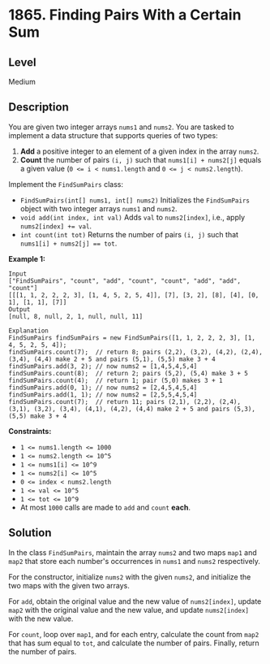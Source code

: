 # 1865. Finding Pairs With a Certain Sum
## Level
Medium

## Description
You are given two integer arrays `nums1` and `nums2`. You are tasked to implement a data structure that supports queries of two types:

1. **Add** a positive integer to an element of a given index in the array `nums2`.
2. **Count** the number of pairs `(i, j)` such that `nums1[i] + nums2[j]` equals a given value (`0 <= i < nums1.length` and `0 <= j < nums2.length`).

Implement the `FindSumPairs` class:

* `FindSumPairs(int[] nums1, int[] nums2)` Initializes the `FindSumPairs` object with two integer arrays `nums1` and `nums2`.
* `void add(int index, int val)` Adds `val` to `nums2[index]`, i.e., apply `nums2[index] += val`.
* `int count(int tot)` Returns the number of pairs `(i, j)` such that `nums1[i] + nums2[j] == tot`.

**Example 1:**
```
Input
["FindSumPairs", "count", "add", "count", "count", "add", "add", "count"]
[[[1, 1, 2, 2, 2, 3], [1, 4, 5, 2, 5, 4]], [7], [3, 2], [8], [4], [0, 1], [1, 1], [7]]
Output
[null, 8, null, 2, 1, null, null, 11]

Explanation
FindSumPairs findSumPairs = new FindSumPairs([1, 1, 2, 2, 2, 3], [1, 4, 5, 2, 5, 4]);
findSumPairs.count(7);  // return 8; pairs (2,2), (3,2), (4,2), (2,4), (3,4), (4,4) make 2 + 5 and pairs (5,1), (5,5) make 3 + 4
findSumPairs.add(3, 2); // now nums2 = [1,4,5,4,5,4]
findSumPairs.count(8);  // return 2; pairs (5,2), (5,4) make 3 + 5
findSumPairs.count(4);  // return 1; pair (5,0) makes 3 + 1
findSumPairs.add(0, 1); // now nums2 = [2,4,5,4,5,4]
findSumPairs.add(1, 1); // now nums2 = [2,5,5,4,5,4]
findSumPairs.count(7);  // return 11; pairs (2,1), (2,2), (2,4), (3,1), (3,2), (3,4), (4,1), (4,2), (4,4) make 2 + 5 and pairs (5,3), (5,5) make 3 + 4
```

**Constraints:**

* `1 <= nums1.length <= 1000`
* `1 <= nums2.length <= 10^5`
* `1 <= nums1[i] <= 10^9`
* `1 <= nums2[i] <= 10^5`
* `0 <= index < nums2.length`
* `1 <= val <= 10^5`
* `1 <= tot <= 10^9`
* At most `1000` calls are made to `add` and `count` **each**.

## Solution
In the class `FindSumPairs`, maintain the array `nums2` and two maps `map1` and `map2` that store each number's occurrences in `nums1` and `nums2` respectively.

For the constructor, initialize `nums2` with the given `nums2`, and initialize the two maps with the given two arrays.

For `add`, obtain the original value and the new value of `nums2[index]`, update `map2` with the original value and the new value, and update `nums2[index]` with the new value.

For `count`, loop over `map1`, and for each entry, calculate the count from `map2` that has sum equal to `tot`, and calculate the number of pairs. Finally, return the number of pairs.
